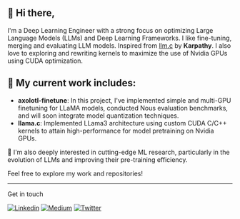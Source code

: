 ## 👋 Hi there,

I'm a Deep Learning Engineer with a strong focus on optimizing Large Language Models (LLMs) and Deep Learning Frameworks. I like fine-tuning, merging and evaluating LLM models. Inspired from [llm.c](https://github.com/karpathy/llm.c) by **Karpathy**. I also love to exploring and rewriting kernels to maximize the use of Nvidia GPUs using CUDA optimization.


## 🔬 My current work includes:

- **axolotl-finetune**: In this project, I've implemented simple and multi-GPU finetuning for LLaMA models, conducted Nous evaluation benchmarks, and will soon integrate model quantization techniques.
- **llama.c**: Implemented LLama3 architecture using custom CUDA C/C++ kernels to attain high-performance for model pretraining on Nvidia GPUs.

🚀 I'm also deeply interested in cutting-edge ML research, particularly in the evolution of LLMs and improving their pre-training efficiency.

Feel free to explore my work and repositories!

---

Get in touch

[![Linkedin](https://img.shields.io/badge/LinkedIn-0077B5?style=for-the-badge&logo=linkedin&logoColor=white)](https://www.linkedin.com/in/yuvraj-sagar-514806227/)
[![Medium](https://img.shields.io/badge/Medium-12100E?style=for-the-badge&logo=medium&logoColor=white)](https://medium.com/@yuvrajsagar117)
[![Twitter](https://img.shields.io/badge/X-000000?style=for-the-badge&logo=x&logoColor=white)](https://twitter.com/ysagar117)
